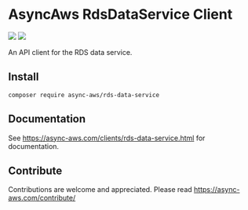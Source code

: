 # AsyncAws RdsDataService Client

![](https://github.com/async-aws/rds-data-service/workflows/Tests/badge.svg?branch=master)
![](https://github.com/async-aws/rds-data-service/workflows/BC%20Check/badge.svg?branch=master)

An API client for the RDS data service.

## Install

```cli
composer require async-aws/rds-data-service
```

## Documentation

See https://async-aws.com/clients/rds-data-service.html for documentation.

## Contribute

Contributions are welcome and appreciated. Please read https://async-aws.com/contribute/
